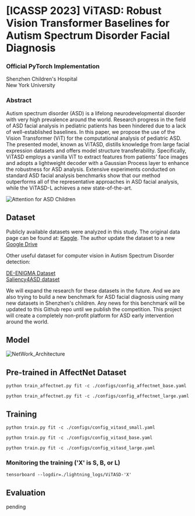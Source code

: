# [ICASSP 2023] ViTASD: Robust Vision Transformer Baselines for Autism Spectrum Disorder Facial Diagnosis
### Official PyTorch Implementation
Shenzhen Children's Hospital    
New York University    


### Abstract
Autism spectrum disorder (ASD) is a lifelong neurodevelopmental disorder with very high prevalence around the world. Research progress in the field of ASD facial analysis in pediatric patients has been hindered due to a lack of well-established baselines. In this paper, we propose the use of the Vision Transformer (ViT) for the computational analysis of pediatric ASD. The presented model, known as ViTASD, distills knowledge from large facial expression datasets and offers model structure transferability. Specifically, ViTASD employs a vanilla ViT to extract features from patients' face images and adopts a lightweight decoder with a Gaussian Process layer to enhance the robustness for ASD analysis. Extensive experiments conducted on standard ASD facial analysis benchmarks show that our method outperforms all of the representative approaches in ASD facial analysis, while the ViTASD-L achieves a new state-of-the-art.     


![Attention for ASD Children](./runs/figures/attention.png)

## Dataset  

Publicly available datasets were analyzed in this study. The original data page can be found at: [Kaggle](https://www.kaggle.com/cihan063/autism-image-data). The author update the dataset to a new [Google Drive](https://drive.google.com/drive/folders/1XQU0pluL0m3TIlXqntano12d68peMb8A)      


Other useful dataset for computer vision in Autism Spectrum Disorder detection:    

[DE-ENIGMA Dataset](https://de-enigma.eu/database/)  
[Saliency4ASD dataset](https://saliency4asd.ls2n.fr/datasets/)  

We will expand the research for these datasets in the future. And we are also trying to build a new benchmark for ASD facial diagnosis using many new datasets in Shenzhen's children. Any news for this benchmark will be updated to this Github repo until we publish the competition. This project will create a completely non-profit platform for ASD early intervention around the world.    

## Model   

![NetWork_Architecture](./runs/figures/framework.png)


## Pre-trained in AffectNet Dataset   

```
python train_affectnet.py fit -c ./configs/config_affectnet_base.yaml
```

```
python train_affectnet.py fit -c ./configs/config_affectnet_large.yaml
```


## Training    

```
python train.py fit -c ./configs/config_vitasd_small.yaml
```

```
python train.py fit -c ./configs/config_vitasd_base.yaml
```

```
python train.py fit -c ./configs/config_vitasd_large.yaml
```

### Monitoring the training ('X' is S, B, or L)

```
tensorboard --logdir=./lightning_logs/ViTASD-'X'
```


## Evaluation   
pending
